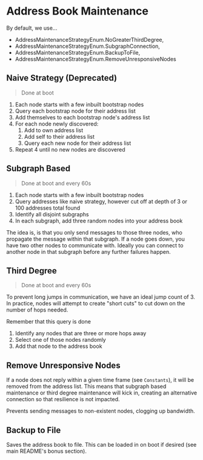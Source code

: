 # Address Book Maintenance

By default, we use...

- AddressMaintenanceStrategyEnum.NoGreaterThirdDegree,
- AddressMaintenanceStrategyEnum.SubgraphConnection,
- AddressMaintenanceStrategyEnum.BackupToFile,
- AddressMaintenanceStrategyEnum.RemoveUnresponsiveNodes

## Naive Strategy (Deprecated)

> Done at boot

1. Each node starts with a few inbuilt bootstrap nodes
2. Query each bootstrap node for their address list
3. Add themselves to each bootstrap node's address list
4. For each node newly discovered:
    1. Add to own address list
    2. Add self to their address list
    3. Query each new node for their address list
5. Repeat 4 until no new nodes are discovered

## Subgraph Based

> Done at boot and every 60s

1. Each node starts with a few inbuilt bootstrap nodes
2. Query addresses like naive strategy, however cut off at depth of 3 or 100 addresses total found
3. Identify all disjoint subgraphs
4. In each subgraph, add three random nodes into your address book

The idea is, is that you only send messages to those three nodes, who propagate the message within that subgraph.
If a node goes down, you have two other nodes to communicate with. Ideally you can connect to another node in that
subgraph before any further failures happen.

## Third Degree

> Done at boot and every 60s

To prevent long jumps in communication, we have an ideal jump count of 3.
In practice, nodes will attempt to create "short cuts" to cut down on the number of hops needed.

Remember that this query is done

1. Identify any nodes that are three or more hops away
2. Select one of those nodes randomly
3. Add that node to the address book

## Remove Unresponsive Nodes

If a node does not reply within a given time frame (see `Constants`), it will be removed from the address list.
This means that subgraph based maintenance or third degree maintenance will kick in,
creating an alternative connection so that resilience is not impacted.

Prevents sending messages to non-existent nodes, clogging up bandwidth.

## Backup to File

Saves the address book to file. This can be loaded in on boot if desired (see main README's bonus section).
